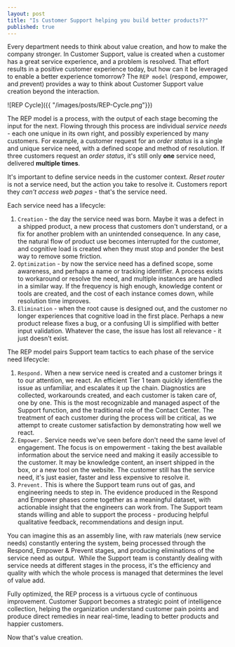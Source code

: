 ```yaml
---
layout: post
title: "Is Customer Support helping you build better products??"
published: true
---
```


Every department needs to think about value creation, and how to make
the company stronger. In Customer Support, value is created when a
customer has a great service experience, and a problem is resolved.
That effort results in a positive customer experience today, but how
can it be leveraged to enable a better experience tomorrow? The `REP
model` (*r*espond, *e*mpower, and *p*revent) provides a way to think about
Customer Support value creation beyond the interaction.

![REP Cycle]({{ "/images/posts/REP-Cycle.png"}})

The REP model is a process, with the output of each stage becoming the
input for the next. Flowing through this process are individual
*service needs* - each one unique in its own right, and possibly
experienced by many customers. For example, a customer request for an
*order status* is a single and unique service need, with a defined scope
and method of resolution. If three customers request an *order status*,
it's still only **one** service need, delivered **multiple times**.

It's important to define service needs in the customer context. *Reset
router* is not a service need, but the action you take to resolve it.
Customers report they *can't access web pages* - that's the service
need.

Each service need has a lifecycle:

1.  `Creation` - the day the service need was born. Maybe it was a defect
    in a shipped product, a new process that customers don't understand,
    or a fix for another problem with an unintended consequence.  In any
    case, the natural flow of product use becomes interrupted for the
    customer, and cognitive load is created when they must stop and
    ponder the best way to remove some friction.
2.  `Optimization` - by now the service need has a defined scope, some
    awareness, and perhaps a name or tracking identifier. A process
    exists to workaround or resolve the need, and multiple instances are
    handled in a similar way. If the frequency is high enough,
    knowledge content or tools are created, and the cost of each
    instance comes down, while resolution time improves.
3.  `Elimination` - when the root cause is designed out, and the customer
    no longer experiences that cognitive load in the first place.
    Perhaps a new product release fixes a bug, or a confusing UI is
    simplified with better input validation. Whatever the case, the
    issue has lost all relevance - it just doesn't exist.

The REP model pairs Support team tactics to each phase of the service
need lifecycle:

1.  `Respond.` When
    a new service need is created and a customer brings it to our
    attention, we react. An efficient Tier 1 team quickly identifies
    the issue as unfamiliar, and escalates it up the chain. Diagnostics
    are collected, workarounds created, and each customer is taken care
    of, one by one. This is the most recognizable and managed aspect of
    the Support function, and the traditional role of the Contact
    Center. The treatment of each customer during the process will be
    critical, as we attempt to create customer satisfaction by
    demonstrating how well we react.
2.  `Empower.`
    Service needs we've seen before don't need the same level of
    engagement. The focus is on empowerment - taking the best available
    information about the service need and making it easily accessible
    to the customer. It may be knowledge content, an insert shipped in
    the box, or a new tool on the website. The customer still has the
    service need, it's just easier, faster and less expensive to resolve
    it.
3.  `Prevent.` This
    is where the Support team runs out of gas, and engineering needs
    to step in. The evidence produced in the Respond and Empower phases
    come together as a meaningful dataset, with actionable insight that
    the engineers can work from. The Support team stands willing and
    able to support the process - producing helpful qualitative
    feedback, recommendations and design input.

You can imagine this as an assembly line, with raw materials (new
service needs) constantly entering the system, being processed through
the Respond, Empower & Prevent stages, and producing eliminations of the
service need as output.  While the Support team is constantly dealing
with service needs at different stages in the process, it's the
efficiency and quality with which the whole process is managed that
determines the level of value add.

Fully optimized, the REP process is a virtuous cycle of continuous
improvement. Customer Support becomes a strategic point of intelligence
collection, helping the organization understand customer pain points and
produce direct remedies in near real-time, leading to better products
and happier customers.

Now that's value creation.

